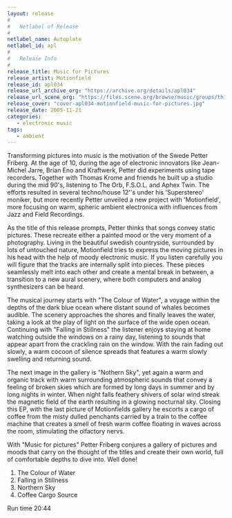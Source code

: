 ```yaml
---
layout: release
#
#   Netlabel of Release
#
netlabel_name: Autoplate
netlabel_id: apl
#
#   Release Info
#
release_title: Music for Pictures
release_artist: Motionfield
release_id: apl034
release_url_archive_org: "https://archive.org/details/apl034"
release_url_scene_org: "https://files.scene.org/browse/music/groups/thinner/autoplate/zip/"
release_cover: "cover-apl034-motionfield-music-for-pictures.jpg"
release_date: 2005-11-21
categories:
   - electronic music
tags:
   - ambient
---
```

Transforming pictures into music is the motivation of the Swede Petter Friberg. At the age of 10, during the age of electronic innovators like Jean-Michel Jarre, Brian Eno and Kraftwerk, Petter did experiments using tape recorders. Together with Thomas Krome and friends he built up a studio during the mid 90's, listening to The Orb, F.S.O.L. and Aphex Twin. The efforts resulted in several techno/house 12''s under his 'Superstereo' moniker, but more recently Petter unveiled a new project with 'Motionfield', more focusing on warm, spheric ambient electronica with influences from Jazz and Field Recordings.

As the title of this release prompts, Petter thinks that songs convey static pictures. These recreate either a painted mood or the very moment of a photography. Living in the beautiful swedish countryside, surrounded by lots of untouched nature, Motionfield tries to express the moving pictures in his head with the help of moody electronic music. If you listen carefully you will figure that the tracks are internally split into pieces. These pieces seamlessly melt into each other and create a mental break in between, a transition to a new aural scenery, where both computers and analog synthesizers can be heard.

The musical journey starts with "The Colour of Water", a voyage within the depths of the dark blue ocean where distant sound of whales becomes audible. The scenery approaches the shores and finally leaves the water, taking a look at the play of light on the surface of the wide open ocean. Continuing with "Falling in Stillness" the listener enjoys staying at home watching outside the windows on a rainy day, listening to sounds that appear apart from the crackling rain on the window. With the rain fading out slowly, a warm cocoon of silence spreads that features a warm slowly swelling and returning sound.

The next image in the gallery is "Nothern Sky", yet again a warm and organic track with warm surrounding atmospheric sounds that convey a feeling of broken skies which are formed by long days in summer and by long nights in winter. When night falls feathery shivers of solar wind streak the magnetic field of the earth resulting in a glowing nocturnal sky. Closing this EP, with the last picture of Motionfields gallery he escorts a cargo of coffee from the misty dulled penchants carried by a train to the coffee machine that creates a smell of fresh warm coffee floating in waves across the room, stimulating the olfactory nervs.

With "Music for pictures" Petter Friberg conjures a gallery of pictures and moods that carry on the thought of the titles and create their own world, full of comfortable depths to dive into. Well done!

1. The Colour of Water
2. Falling in Stillness
3. Northern Sky
4. Coffee Cargo Source

Run time 20:44